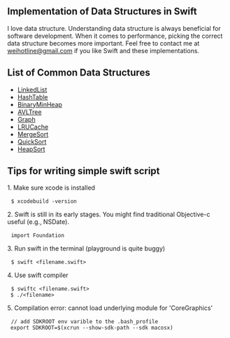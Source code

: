 ## Implementation of Data Structures in Swift
I love data structure. Understanding data structure is always beneficial for software development. When it comes to performance, picking the correct data structure becomes more important. Feel free to contact me at <weihotline@gmail.com> if you like Swift and these implementations.

## List of Common Data Structures
* [LinkedList](https://github.com/weihotline/SwiftDataStructure/blob/master/lib/LinkedList.swift)
* [HashTable](https://github.com/weihotline/SwiftDataStructure/blob/master/lib/HashTable.swift)
* [BinaryMinHeap](https://github.com/weihotline/SwiftDataStructure/blob/master/lib/BinaryMinHeap.swift)
* [AVLTree](https://github.com/weihotline/SwiftDataStructure/blob/master/lib/AVLTree.swift)
* [Graph](https://github.com/weihotline/SwiftDataStructure/blob/master/lib/Graph.swift)
* [LRUCache](https://github.com/weihotline/SwiftDataStructure/blob/master/lib/LRUCache.swift)
* [MergeSort](https://github.com/weihotline/SwiftDataStructure/blob/master/lib/MergeSort.swift)
* [QuickSort](https://github.com/weihotline/SwiftDataStructure/blob/master/lib/QuickSort.swift)
* [HeapSort](https://github.com/weihotline/SwiftDataStructure/blob/master/lib/HeapSort.swift)

## Tips for writing simple swift script
<p>
1. Make sure xcode is installed
<pre> <code>$ xcodebuild -version
</code></pre>
2. Swift is still in its early stages. You might find traditional Objective-c useful (e.g., NSDate).
<pre> <code>import Foundation
</code></pre>
3. Run swift in the terminal (playground is quite buggy)
<pre> <code>$ swift &lt;filename.swift&gt;
</code></pre>
4. Use swift compiler
<pre> <code>$ swiftc &lt;filename.swift&gt;
 $ ./&lt;filename&gt;
</code></pre>
5. Compilation error: cannot load underlying module for 'CoreGraphics'
<pre> <code>// add SDKROOT env varible to the .bash_profile
 export SDKROOT=$(xcrun --show-sdk-path --sdk macosx)
</code></pre>
</p>
